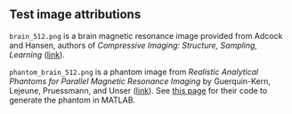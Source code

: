 ## Test image attributions

`brain_512.png` is a brain magnetic resonance image provided from Adcock and Hansen, authors of *Compressive Imaging: Structure, Sampling, Learning* ([link](https://doi.org/10.1017/9781108377447)).

`phantom_brain_512.png` is a phantom image from *Realistic Analytical Phantoms for Parallel Magnetic Resonance Imaging* by Guerquin-Kern, Lejeune, Pruessmann, and Unser ([link](https://doi.org/10.1109/TMI.2011.2174158)). See [this page](http://bigwww.epfl.ch/algorithms/mriphantom/) for their code to generate the phantom in MATLAB.
